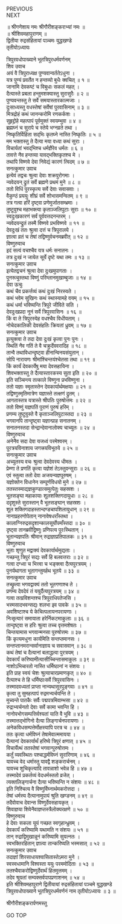 PREVIOUS  
NEXT  
  
॥ श्रीगणेशाय नमः श्रीगौरीशङ्कराभ्यां नमः ॥  
॥ श्रीशिवमहापुराणम् ॥  
द्वितीया रुद्रसंहितायां पञ्चमः युद्धखण्डे  
तृतीयोऽध्यायः  
  
त्रिपुरवधोपाख्याने भूतत्रिपुरधर्मवर्णनम्  
शिव उवाच  
अयं वै त्रिपुराध्यक्ष पुण्यवान्वर्ततेऽधुना ।  
यत्र पुण्यं प्रवर्तेत न हन्तव्यो बुधैः क्वचित् ॥ १ ॥  
जानामि देवकष्टं च विबुधाः सकलं महत् ।  
दैत्यास्ते प्रबला हन्तुमशक्यास्तु सुरासुरैः ॥ २ ॥  
पुण्यवन्तस्तु ते सर्वे समयास्तारकात्मजाः ।  
दुःसाध्यस्तु वधस्तेषां सर्वेषां पुरवासिनाम् ॥ ३ ॥  
मित्रद्रोहं कथं जानन्करोमि रणकर्कशः ।  
सुहृद्द्रोहे महत्पापं पूर्वमुक्तं स्वयम्भुवा ॥ ४ ॥  
ब्रह्मघ्नं च सुरापे च स्तेये भग्नव्रते तथा ।  
निष्कृतिर्विहिता सद्‌भिः कृतघ्ने नास्ति निष्कृतिः ॥ ५ ॥  
मम भक्तास्तु ते दैत्या मया वध्या कथं सुराः ।  
विचार्यतां भवद्‌भिश्च धर्मज्ञैरेव धर्मतः ॥ ६ ॥  
तावत्ते नैव हन्तव्या यावद्‌भक्तिकृतश्च मे ।  
तथापि विष्णवे देवा निवेद्यं कारणं त्विदम् ॥ ७ ॥  
सनत्कुमार उवाच  
इत्येवं तद्वचः श्रुत्वा देवाः शक्रपुरोगमाः ।  
न्यवेदयन् द्रुतं सर्वे ब्रह्मणे प्रथमं मुने ॥ ८ ॥  
ततो विधिं पुरस्कृत्य सर्वे देवाः सवासवाः ।  
वैकुण्ठं प्रययुः शीघ्रं सर्वे शोभासमन्वितम् ॥ ९ ॥  
तत्र गत्वा हरिं दृष्ट्वा प्रणेमुर्जातसम्भ्रमाः ।  
तुष्टुवुश्च महाभक्त्या कृताञ्जलिपुटाः सुराः ॥ १० ॥  
स्वदुःखकारणं सर्वं पूर्ववत्तदनन्तरम् ।  
न्यवेदयन्द्रुतं तस्मै विष्णवे प्रभविष्णवे ॥ ११ ॥  
देवदुःखं ततः श्रुत्वा दत्तं च त्रिपुरालये ।  
ज्ञात्वा व्रतं च तेषां तद्विष्णुर्वचनमब्रवीत् ॥ १२ ॥  
विष्णुरुवाच  
इदं सत्यं वचश्चैव यत्र धर्मः सनातनः ।  
तत्र दुःखं न जायेत सूर्ये दृष्टे यथा तमः ॥ १३ ॥  
सनत्कुमार उवाच  
इत्येतद्वचनं श्रुत्वा देवा दुःखमुपागताः ।  
पुनरूचुस्तथा विष्णुं परिम्लानमुखाम्बुजाः ॥ १४ ॥  
देवा ऊचुः  
कथं चैव प्रकर्त्तव्यं कथं दुःखं निरस्यते ।  
कथं भवेम सुखिनः कथं स्थास्यामहे वयम् ॥ १५ ॥  
कथं धर्मा भविष्यन्ति त्रिपुरे जीविते सति ।  
देवदुःखप्रदा नूनं सर्वे त्रिपुरवासिनः ॥ १६ ॥  
किं वा ते त्रिपुरस्येह वधश्चैव विधीयताम् ।  
नोचेदकालिकी देवसंहतिः क्रियतां ध्रुवम् ॥ १७ ॥  
सनत्कुमार उवाच  
इत्युक्त्वा ते तदा देवा दुःखं कृत्वा पुनः पुनः ।  
स्थितिं नैव गतिं ते वै चक्रुर्देववरादिह ॥ १८ ॥  
तान्वै तथाविधान्दृष्ट्वा हीनान्विनयसंयुतान् ।  
सोपि नारायणः श्रीमांश्चिन्तयंश्चेतसा तथा ॥ १९ ॥  
किं कार्यं देवकार्येषु मया देवसहायिना ।  
शिवभक्तास्तु ते दैत्यास्तारकस्य सुता इति ॥ २० ॥  
इति सञ्चिन्त्य तत्काले विष्णुना प्रभविष्णुना ।  
ततो यज्ञाः स्मृतास्तेन देवकार्यार्थमक्षयाः ॥ २१ ॥  
तद्विष्णुस्मृतिमात्रेण यज्ञास्ते तत्क्षणं द्रुतम् ।  
आगतास्तत्र यत्रास्ते श्रीपतिः पुरुषोत्तमः ॥ २२ ॥  
ततो विष्णुं यज्ञपतिं पुराणं पुरुषं हरिम् ।  
प्रणम्य तुष्टुवुस्ते वै कृताञ्जलिपुटास्तदा ॥ २३ ॥  
भगवानपि तान्दृष्ट्वा यज्ञान्प्राह सनातनम् ।  
सनातनस्तदा सेन्द्रान्देवानालोक्य चाच्युतः ॥ २४ ॥  
विष्णुरुवाच  
अनेनैव सदा देवा यजध्वं परमेश्वरम् ।  
पुरत्रयविनाशाय जगत्त्रयविभूतये ॥ २५ ॥  
सनत्कुमार उवाच  
अच्युतस्य वचः श्रुत्वा देवदेवस्य धीमतः ।  
प्रेम्णा ते प्रणतिं कृत्वा यज्ञेशं तेऽस्तुवन्सुराः ॥ २६ ॥  
एवं स्तुत्वा ततो देवा अजयन्यज्ञपूरुषम् ।  
यज्ञोक्तेन विधानेन सम्पूर्णविधयो मुने ॥ २७ ॥  
ततस्तस्माद्यज्ञकुण्डात्समुत्पेतुः सहस्रशः ।  
भूतसङ्‌घा महाकायाः शूलशक्तिगदायुधाः ॥ २८ ॥  
ददृशुस्ते सुरास्तान् वै भूतसङ्‌घान् सहस्रशः ।  
शूल शक्तिगदाहस्तान्दण्डचापशिलायुधान् ॥ २९ ॥  
नानाप्रहरणोपेतान् नानावेषधराँस्तथा ।  
कालाग्निरुद्रसदृशान्कालसूर्योपमाँस्तदा ॥ ३० ॥  
दृष्ट्वा तानब्रवीद्विष्णुः प्रणिपत्य पुरःस्थितान् ।  
भूतान्यज्ञपतिः श्रीमान् रुद्राज्ञाप्रतिपालकः ॥ ३१ ॥  
विष्णुरुवाच  
भूताः शृणुत मद्वाक्यं देवकार्यार्थमुद्यताः ।  
गच्छन्तु त्रिपुरं सद्यः सर्वे हि बलवत्तराः ॥ ३२ ॥  
गत्वा दग्ध्वा च भित्त्वा च भङ्क्त्वा दैत्यपुरत्रयम् ।  
पुनर्यथागता भूतागन्तुमर्हथ भूतये ॥ ३३ ॥  
सनत्कुमार उवाच  
तच्छ्रुत्वा भगवद्वाक्यं ततो भूतगणाश्च ते ।  
प्रणम्य देवदेवं तं ययुर्दैत्यपुरत्रयम् ॥ ३४ ॥  
गत्वा तत्प्रविशन्तश्च त्रिपुराधिपतेजसि ।  
भस्मसादभवन्सद्यः शलभा इव पावके ॥ ३५ ॥  
अवशिष्टाश्च ये केचित्पलायनपरायणाः ।  
निःसृत्यारं समायाता हरेर्निकटमाकुलाः ॥ ३६ ॥  
तान्दृष्ट्वा स हरिः श्रुत्वा तच्च वृत्तमशेषतः ।  
चिन्तयामास भगवान्मनसा पुरुषोत्तमः ॥ ३७ ॥  
किं कृत्यमधुना कार्यमिति सन्तप्तमानसः ।  
सन्तप्तानमरान्सर्वानाज्ञाय च सवासवान् ॥ ३८ ॥  
कथं तेषां च दैत्यानां बलाद्धत्वा पुरत्रयम् ।  
देवकार्यं करिष्यामीत्यासीच्चिन्तासमाकुलः ॥ ३९ ॥  
नाशोऽभिचारतो नास्ति धर्मिष्ठानां न संशयः ।  
इति प्राह स्वयं चेशः श्रुत्याचारप्रमाणकृत् ॥ ४० ॥  
दैत्याश्च ते हि धर्मिष्ठाःसर्वे त्रिपुरवासिनः ।  
तस्मादवध्यतां प्राप्ता नान्यथासुरपुङ्‌गवाः ॥ ४१ ॥  
कृत्वा तु सुमहत्पापं रुद्रमभ्यर्चयन्ति ते ।  
मुच्यन्ते पातकैः सर्वैः पद्मपत्रमिवाम्भसा ॥ ४२ ॥  
रुद्राभ्यर्चनतो देवाः सर्वे कामा भवन्ति हि ।  
नानोपभोगसम्पत्तिर्वश्यतां याति वै भुवि ॥ ४३ ॥  
तस्मात्तद्‌भोगिनो दैत्या लिङ्‌गार्चनपरायणाः ।  
अनेकविधसम्पत्तेर्मोक्षस्यापि परत्र च ॥ ४४ ॥  
ततः कृत्वा धर्मविघ्नं तेषामेवात्ममायया ।  
दैत्यानां देवकार्यार्थं हरिष्ये त्रिपुरं क्षणात् ॥ ४५ ॥  
विचार्येत्थं ततस्तेषां भगवान्पुरुषोत्तमः ।  
कर्तुं व्यवस्थितः पश्चाद्धर्मविघ्नं सुरारिणाम् ॥ ४६ ॥  
यावच्च वेद धर्मास्तु यावद्वै शङ्करार्चनम् ।  
यावच्च शुचिकृत्यादि तावन्नाशो भवेन्न हि ॥ ४७ ॥  
तस्मादेवं प्रकर्तव्यं वेदधर्मस्ततो व्रजेत् ।  
त्यक्तलिङ्‌गार्चना दैत्या भविष्यन्ति न संशयः ॥ ४८ ॥  
इति निश्चित्य वै विष्णुर्विघ्नार्थमकरोत्तदा ।  
तेषां धर्मस्य दैत्यानामुपायं श्रुति खण्डनम् ॥ ४९ ॥  
तदैवोवाच देवान्स विष्णुर्देवसहायकृत् ।  
शिवाज्ञया शिवेनैवाज्ञप्तस्त्रैलोक्यरक्षणे ॥ ५० ॥  
विष्णुरुवाच  
हे देवाः सकला यूयं गच्छत स्वगृहान्ध्रुवम् ।  
देवकार्यं करिष्यामि यथामति न संशयः ॥ ५१ ॥  
तान् रुद्राद्विमुखान्नूनं करिष्यामि सुयत्नतः ।  
स्वभक्तिरहितान् ज्ञात्वा तान्करिष्यति भस्मसात् ॥ ५२ ॥  
सनत्कुमार उवाच  
तदाज्ञां शिरसाधायश्वासितास्तेऽमरा मुने ।  
स्वस्वधामानि विश्वस्ता ययुः परममोदिताः ॥ ५३ ॥  
ततश्चैवाकरोद्विष्णुर्देवार्थं हितमुत्तमम् ।  
तदेव श्रूयतां सम्यक्सर्वपापप्रणाशनम् ॥ ५४ ॥  
इति श्रीशिवमहापुराणे द्वितीयायां रुद्रसंहितायां पञ्चमे युद्धखण्डे  
त्रिपुरवधोपाख्याने भूतत्रिपुरधर्मवर्णनं नाम तृतीयोऽध्यायः ॥ ३ ॥  
  
  
श्रीगौरीशङ्करार्पणमस्तु  
  
GO TOP
